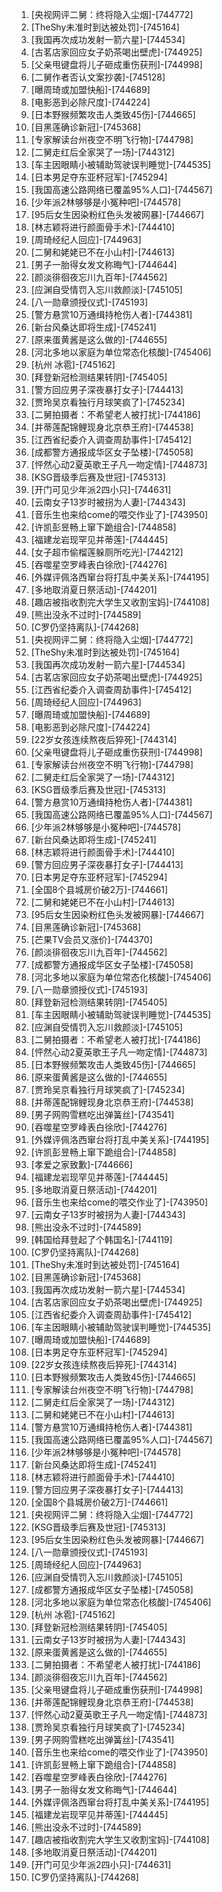 
1. [央视网评二舅：终将隐入尘烟]-[744772]
1. [TheShy未准时到达被处罚]-[745164]
1. [我国再次成功发射一箭六星]-[744534]
1. [古茗店家回应女子奶茶喝出壁虎]-[744925]
1. [父亲甩键盘将儿子砸成重伤获刑]-[744998]
1. [二舅作者否认文案抄袭]-[745128]
1. [曝周琦或加盟快船]-[744689]
1. [电影恶到必除尺度]-[744224]
1. [日本野猴频繁攻击人类致45伤]-[744665]
1. [目黑莲确诊新冠]-[745368]
1. [专家解读台州夜空不明飞行物]-[744798]
1. [二舅走红后全家哭了一场]-[744312]
1. [车主因眼睛小被辅助驾驶误判睡觉]-[744535]
1. [日本男足夺东亚杯冠军]-[745294]
1. [我国高速公路网络已覆盖95%人口]-[744567]
1. [少年派2林够够是小冤种吧]-[744578]
1. [95后女生因染粉红色头发被网暴]-[744667]
1. [林志颖将进行颜面骨手术]-[744410]
1. [周琦经纪人回应]-[744963]
1. [二舅和姥姥已不在小山村]-[744613]
1. [男子一胎得女发文称晦气]-[744644]
1. [颜淡徘徊夜忘川九百年]-[744562]
1. [应渊自受情罚入忘川救颜淡]-[745105]
1. [八一勋章颁授仪式]-[745193]
1. [警方悬赏10万通缉持枪伤人者]-[744381]
1. [新台风桑达即将生成]-[745241]
1. [原来蛋黄酱是这么做的]-[744655]
1. [河北多地以家庭为单位常态化核酸]-[745406]
1. [杭州 冰雹]-[745162]
1. [拜登新冠检测结果转阴]-[745405]
1. [警方回应男子深夜暴打女子]-[744413]
1. [贾玲吴京看独行月球笑疯了]-[745234]
1. [二舅拍摄者：不希望老人被打扰]-[744186]
1. [并蒂莲配锦鲤现身北京恭王府]-[744538]
1. [江西省纪委介入调查周劼事件]-[745412]
1. [成都警方通报成华区女子坠楼]-[745058]
1. [怦然心动2夏英歌王子凡一吻定情]-[744873]
1. [KSG晋级季后赛及世冠]-[745313]
1. [开门可见少年派2四小只]-[744631]
1. [云南女子13岁时被拐为人妻]-[744343]
1. [音乐生也来给come的喂交作业了]-[743950]
1. [许凯彭昱畅上窜下跪组合]-[744858]
1. [福建龙岩现罕见并蒂莲]-[744445]
1. [女子超市偷榴莲躲厕所吃光]-[744212]
1. [吞噬星空罗峰表白徐欣]-[744276]
1. [外媒评佩洛西窜台将打乱中美关系]-[744195]
1. [多地取消夏日祭活动]-[744201]
1. [趣店被指收割完大学生又收割宝妈]-[744108]
1. [熊出没永不过时]-[744589]
1. [C罗仍坚持离队]-[744268]
1. [央视网评二舅：终将隐入尘烟]-[744772]
1. [TheShy未准时到达被处罚]-[745164]
1. [我国再次成功发射一箭六星]-[744534]
1. [古茗店家回应女子奶茶喝出壁虎]-[744925]
1. [江西省纪委介入调查周劼事件]-[745412]
1. [周琦经纪人回应]-[744963]
1. [曝周琦或加盟快船]-[744689]
1. [电影恶到必除尺度]-[744224]
1. [22岁女孩连续熬夜后猝死]-[744314]
1. [父亲甩键盘将儿子砸成重伤获刑]-[744998]
1. [专家解读台州夜空不明飞行物]-[744798]
1. [二舅走红后全家哭了一场]-[744312]
1. [KSG晋级季后赛及世冠]-[745313]
1. [警方悬赏10万通缉持枪伤人者]-[744381]
1. [我国高速公路网络已覆盖95%人口]-[744567]
1. [少年派2林够够是小冤种吧]-[744578]
1. [新台风桑达即将生成]-[745241]
1. [林志颖将进行颜面骨手术]-[744410]
1. [警方回应男子深夜暴打女子]-[744413]
1. [日本男足夺东亚杯冠军]-[745294]
1. [全国8个县城房价破2万]-[744661]
1. [二舅和姥姥已不在小山村]-[744613]
1. [95后女生因染粉红色头发被网暴]-[744667]
1. [目黑莲确诊新冠]-[745368]
1. [芒果TV会员又涨价]-[744370]
1. [颜淡徘徊夜忘川九百年]-[744562]
1. [成都警方通报成华区女子坠楼]-[745058]
1. [河北多地以家庭为单位常态化核酸]-[745406]
1. [八一勋章颁授仪式]-[745193]
1. [拜登新冠检测结果转阴]-[745405]
1. [车主因眼睛小被辅助驾驶误判睡觉]-[744535]
1. [应渊自受情罚入忘川救颜淡]-[745105]
1. [二舅拍摄者：不希望老人被打扰]-[744186]
1. [怦然心动2夏英歌王子凡一吻定情]-[744873]
1. [日本野猴频繁攻击人类致45伤]-[744665]
1. [原来蛋黄酱是这么做的]-[744655]
1. [贾玲吴京看独行月球笑疯了]-[745234]
1. [并蒂莲配锦鲤现身北京恭王府]-[744538]
1. [男子网购雪糕吃出弹簧丝]-[743541]
1. [吞噬星空罗峰表白徐欣]-[744276]
1. [外媒评佩洛西窜台将打乱中美关系]-[744195]
1. [许凯彭昱畅上窜下跪组合]-[744858]
1. [孝爱之家致歉]-[744666]
1. [福建龙岩现罕见并蒂莲]-[744445]
1. [多地取消夏日祭活动]-[744201]
1. [音乐生也来给come的喂交作业了]-[743950]
1. [云南女子13岁时被拐为人妻]-[744343]
1. [熊出没永不过时]-[744589]
1. [韩国给拜登起了个韩国名]-[744119]
1. [C罗仍坚持离队]-[744268]
1. [TheShy未准时到达被处罚]-[745164]
1. [目黑莲确诊新冠]-[745368]
1. [我国再次成功发射一箭六星]-[744534]
1. [古茗店家回应女子奶茶喝出壁虎]-[744925]
1. [江西省纪委介入调查周劼事件]-[745412]
1. [车主因眼睛小被辅助驾驶误判睡觉]-[744535]
1. [曝周琦或加盟快船]-[744689]
1. [日本男足夺东亚杯冠军]-[745294]
1. [22岁女孩连续熬夜后猝死]-[744314]
1. [日本野猴频繁攻击人类致45伤]-[744665]
1. [专家解读台州夜空不明飞行物]-[744798]
1. [二舅走红后全家哭了一场]-[744312]
1. [二舅和姥姥已不在小山村]-[744613]
1. [警方悬赏10万通缉持枪伤人者]-[744381]
1. [我国高速公路网络已覆盖95%人口]-[744567]
1. [少年派2林够够是小冤种吧]-[744578]
1. [新台风桑达即将生成]-[745241]
1. [林志颖将进行颜面骨手术]-[744410]
1. [警方回应男子深夜暴打女子]-[744413]
1. [全国8个县城房价破2万]-[744661]
1. [央视网评二舅：终将隐入尘烟]-[744772]
1. [KSG晋级季后赛及世冠]-[745313]
1. [95后女生因染粉红色头发被网暴]-[744667]
1. [八一勋章颁授仪式]-[745193]
1. [周琦经纪人回应]-[744963]
1. [应渊自受情罚入忘川救颜淡]-[745105]
1. [成都警方通报成华区女子坠楼]-[745058]
1. [河北多地以家庭为单位常态化核酸]-[745406]
1. [杭州 冰雹]-[745162]
1. [拜登新冠检测结果转阴]-[745405]
1. [云南女子13岁时被拐为人妻]-[744343]
1. [原来蛋黄酱是这么做的]-[744655]
1. [二舅拍摄者：不希望老人被打扰]-[744186]
1. [颜淡徘徊夜忘川九百年]-[744562]
1. [父亲甩键盘将儿子砸成重伤获刑]-[744998]
1. [并蒂莲配锦鲤现身北京恭王府]-[744538]
1. [怦然心动2夏英歌王子凡一吻定情]-[744873]
1. [贾玲吴京看独行月球笑疯了]-[745234]
1. [男子网购雪糕吃出弹簧丝]-[743541]
1. [音乐生也来给come的喂交作业了]-[743950]
1. [许凯彭昱畅上窜下跪组合]-[744858]
1. [吞噬星空罗峰表白徐欣]-[744276]
1. [男子一胎得女发文称晦气]-[744644]
1. [外媒评佩洛西窜台将打乱中美关系]-[744195]
1. [福建龙岩现罕见并蒂莲]-[744445]
1. [熊出没永不过时]-[744589]
1. [趣店被指收割完大学生又收割宝妈]-[744108]
1. [多地取消夏日祭活动]-[744201]
1. [开门可见少年派2四小只]-[744631]
1. [C罗仍坚持离队]-[744268]